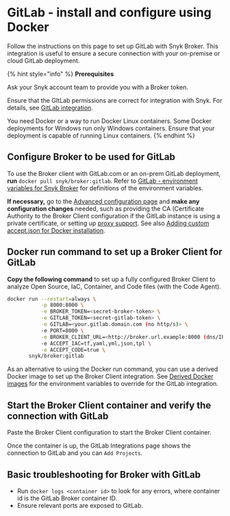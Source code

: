 # GitLab - install and configure using Docker

Follow the instructions on this page to set up GitLab with Snyk Broker. This integration is useful to ensure a secure connection with your on-premise or cloud GitLab deployment.

{% hint style="info" %}
**Prerequisites**

Ask your Snyk account team to provide you with a Broker token.

Ensure that the GItLab permissions are correct for integration with Snyk. For details, see [GitLab integration](../../../../integrate-with-snyk/git-repositories-scms-integrations-with-snyk/snyk-gitlab-integration.md).

You need Docker or a way to run Docker Linux containers. Some Docker deployments for Windows run only Windows containers. Ensure that your deployment is capable of running Linux containers.
{% endhint %}

## Configure Broker to be used for GitLab

To use the Broker client with GitLab.com or an on-prem GitLab deployment, **run** `docker pull snyk/broker:gitlab`. Refer to [GitLab - environment variables for Snyk Broker](gitlab-environment-variables-for-snyk-broker.md) for definitions of the environment variables.

**If necessary,** go to the  [Advanced configuration page](../advanced-configuration-for-snyk-broker-docker-installation/) and **make any configuration changes** needed, such as providing the CA (Certificate Authority to the Broker Client configuration if the GitlLab instance is using a private certificate, or setting up [proxy support](https://docs.snyk.io/integrations/snyk-broker/set-up-snyk-broker/how-to-install-and-configure-your-snyk-broker-client#proxy-support). See also [Adding custom accept.json for Docker installation](broken-reference).

## Docker run command to set up a Broker Client for GitLab

**Copy the following command** to set up a fully configured Broker Client to analyze Open Source, IaC, Container, and Code files (with the Code Agent).

```bash
docker run --restart=always \
           -p 8000:8000 \
           -e BROKER_TOKEN=<secret-broker-token> \
           -e GITLAB_TOKEN=<secret-gitlab-token> \
           -e GITLAB=<your.gitlab.domain.com (no http/s)> \
           -e PORT=8000 \
           -e BROKER_CLIENT_URL=<http://broker.url.example:8000 (dns/IP:port)> \
           -e ACCEPT_IAC=tf,yaml,yml,json,tpl \
           -e ACCEPT_CODE=true \
       snyk/broker:gitlab
```

As an alternative to using the Docker run command, you can use a derived Docker image to set up the Broker Client integration. See [Derived Docker images](../derived-docker-images-for-broker-client-integrations-and-container-registry-agent.md) for the environment variables to override for the GitLab integration.

## Start the Broker Client container and verify the connection with GitLab

Paste the Broker Client configuration to start the Broker Client container.

Once the container is up, the GitLab Integrations page shows the connection to GitLab and you can `Add Projects`.

## Basic troubleshooting for Broker with GitLab

* Run `docker logs <container id>` to look for any errors, where container id is the GitLab Broker container ID.
* Ensure relevant ports are exposed to GitLab.
